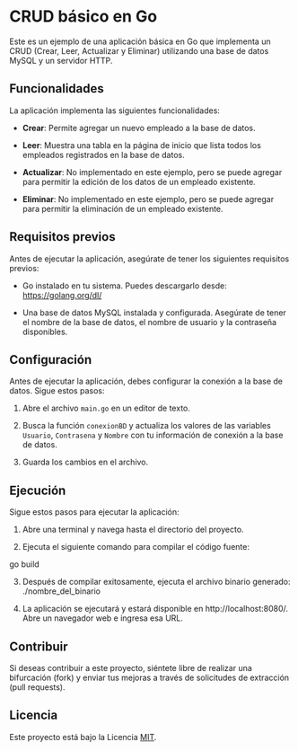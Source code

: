 # CRUD básico en Go

Este es un ejemplo de una aplicación básica en Go que implementa un CRUD (Crear, Leer, Actualizar y Eliminar) utilizando una base de datos MySQL y un servidor HTTP.

## Funcionalidades

La aplicación implementa las siguientes funcionalidades:

- **Crear**: Permite agregar un nuevo empleado a la base de datos.

- **Leer**: Muestra una tabla en la página de inicio que lista todos los empleados registrados en la base de datos.

- **Actualizar**: No implementado en este ejemplo, pero se puede agregar para permitir la edición de los datos de un empleado existente.

- **Eliminar**: No implementado en este ejemplo, pero se puede agregar para permitir la eliminación de un empleado existente.

## Requisitos previos

Antes de ejecutar la aplicación, asegúrate de tener los siguientes requisitos previos:

- Go instalado en tu sistema. Puedes descargarlo desde: https://golang.org/dl/

- Una base de datos MySQL instalada y configurada. Asegúrate de tener el nombre de la base de datos, el nombre de usuario y la contraseña disponibles.

## Configuración

Antes de ejecutar la aplicación, debes configurar la conexión a la base de datos. Sigue estos pasos:

1. Abre el archivo `main.go` en un editor de texto.

2. Busca la función `conexionBD` y actualiza los valores de las variables `Usuario`, `Contrasena` y `Nombre` con tu información de conexión a la base de datos.

3. Guarda los cambios en el archivo.

## Ejecución

Sigue estos pasos para ejecutar la aplicación:

1. Abre una terminal y navega hasta el directorio del proyecto.

2. Ejecuta el siguiente comando para compilar el código fuente:

go build

3. Después de compilar exitosamente, ejecuta el archivo binario generado:
./nombre_del_binario


4. La aplicación se ejecutará y estará disponible en http://localhost:8080/. Abre un navegador web e ingresa esa URL.

## Contribuir

Si deseas contribuir a este proyecto, siéntete libre de realizar una bifurcación (fork) y enviar tus mejoras a través de solicitudes de extracción (pull requests).

## Licencia

Este proyecto está bajo la Licencia [MIT](LICENSE).


